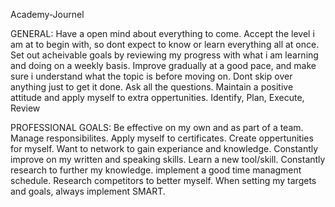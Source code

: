 Academy-Journel

GENERAL:
Have a open mind about everything to come.
Accept the level i am at to begin with, so dont expect to know or learn everything all at once.
Set out acheivable goals by reviewing my progress with what i am learning and doing on a weekly basis.
Improve gradually at a good pace, and make sure i understand what the topic is before moving on. 
Dont skip over anything just to get it done.
Ask all the questions.
Maintain a positive attitude and apply myself to extra oppertunities.
Identify, Plan, Execute, Review 

PROFESSIONAL GOALS:
Be effective on my own and as part of a team. 
Manage responsibilites.
Apply myself to certificates.
Create oppertunities for myself.
Want to network to gain experiance and knowledge.
Constantly improve on my written and speaking skills.
Learn a new tool/skill.
Constantly research to further my knowledge.
implement a good time managment schedule.
Research competitors to better myself.
When setting my targets and goals, always implement SMART.
